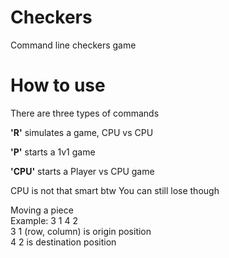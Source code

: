 # Checkers
Command line checkers game

# How to use

There are three types of commands  

<b>'R'</b> simulates a game, CPU vs CPU 

<b>'P'</b> starts a 1v1 game  

<b>'CPU'</b> starts a Player vs CPU game

CPU is not that smart btw
You can still lose though

Moving a piece  
Example: 3 1 4 2  
3 1 (row, column) is origin position  
4 2 is destination position  
